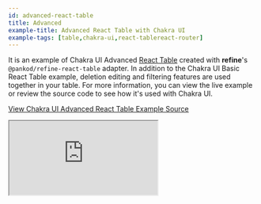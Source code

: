 ```yaml
---
id: advanced-react-table
title: Advanced
example-title: Advanced React Table with Chakra UI
example-tags: [table,chakra-ui,react-tablereact-router]
---
```


It is an example of Chakra UI Advanced [React Table](https://react-table.tanstack.com/) created with **refine**'s `@pankod/refine-react-table` adapter. In addition to the Chakra UI Basic React Table example, deletion editing and filtering features are used together in your table. For more information, you can view the live example or review the source code to see how it's used with Chakra UI.

[View Chakra UI Advanced React Table Example Source](https://github.com/refinedev/refine/tree/master/examples/table-chakra-ui-advanced)

<iframe loading="lazy" src="https://stackblitz.com/github/refinedev/refine/tree/master/examples/table-chakra-ui-advanced/?embed=1&view=preview&theme=dark&preset=node&ctl=1"
    style={{width: "100%", height:"80vh", border: "0px", borderRadius: "8px", overflow:"hidden"}}
    title="chakra-ui-advanced-react-table-example"
></iframe>
